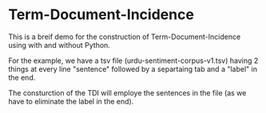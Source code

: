 # Term-Document-Incidence

This is a breif demo for the construction of Term-Document-Incidence using with and without Python.

For the example, we have a tsv file (urdu-sentiment-corpus-v1.tsv) having 2 things at every line "sentence" followed by a separtaing tab and a "label" in the end.

The consturction of the TDI will employe the sentences in the file (as we have to eliminate the label in the end).
